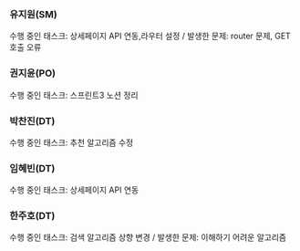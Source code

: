### 유지원(SM)
수행 중인 태스크: 상세페이지 API 연동,라우터 설정 / 발생한 문제: router 문제, GET 호출 오류
### 권지윤(PO)
수행 중인 태스크: 스프린트3 노션 정리
### 박찬진(DT)
수행 중인 태스크: 추천 알고리즘 수정
### 임혜빈(DT)
수행 중인 태스크: 상세페이지 API 연동
### 한주호(DT)
수행 중인 태스크: 검색 알고리즘 상향 변경 / 발생한 문제: 이해하기 어려운 알고리즘
